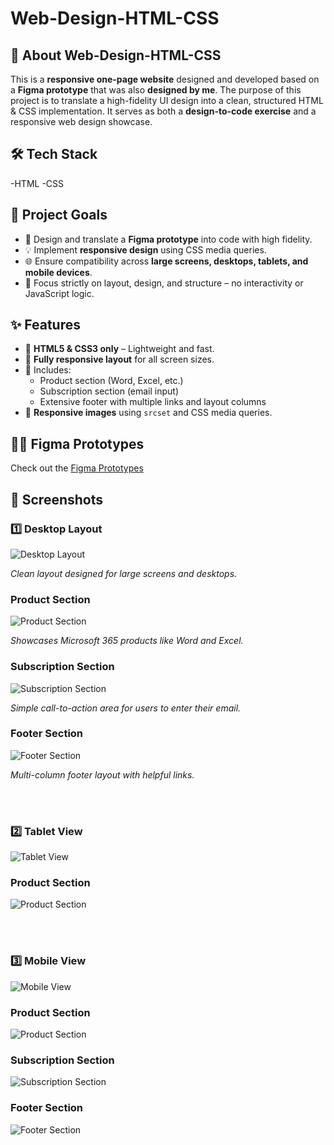 # Web-Design-HTML-CSS

## 🚀 About Web-Design-HTML-CSS

This is a **responsive one-page website** designed and developed based on a **Figma prototype** that was also **designed by me**. The purpose of this project is to translate a high-fidelity UI design into a clean, structured HTML & CSS implementation. It serves as both a **design-to-code exercise** and a responsive web design showcase.

## 🛠 Tech Stack
-HTML
-CSS
  
## 🎯 Project Goals

- 🎨 Design and translate a **Figma prototype** into code with high fidelity.
- 💡 Implement **responsive design** using CSS media queries.
- 🌐 Ensure compatibility across **large screens, desktops, tablets, and mobile devices**.
- 🧱 Focus strictly on layout, design, and structure – no interactivity or JavaScript logic.

## ✨ Features

- 🔹 **HTML5 & CSS3 only** – Lightweight and fast.
- 🔹 **Fully responsive layout** for all screen sizes.
- 🔹 Includes:
  - Product section (Word, Excel, etc.)
  - Subscription section (email input)
  - Extensive footer with multiple links and layout columns
- 🔹 **Responsive images** using `srcset` and CSS media queries.

## 🧑‍🎨 Figma Prototypes

Check out the [Figma Prototypes](https://www.figma.com/design/bS4ZwOj3ImtRmfI9BFCW5C/Microsoft-Web?node-id=0-1&m=dev&t=xWxsupRFGtHxSkZm-1)

## 📸 Screenshots

### 1️⃣ Desktop Layout
![Desktop Layout](images/Screenshots/Microsoft-Desktop.png)

*Clean layout designed for large screens and desktops.*
<br>
### Product Section
![Product Section](images/Screenshots/Products-Desktop.png)

*Showcases Microsoft 365 products like Word and Excel.*
<br>
### Subscription Section
![Subscription Section](images/Screenshots/Exclusive-Desktop.png)

*Simple call-to-action area for users to enter their email.*
<br>
### Footer Section
![Footer Section](images/Screenshots/Footer-Desktop.png)

*Multi-column footer layout with helpful links.*

<br><br>

### 2️⃣ Tablet View
![Tablet View](images/Screenshots/Microsoft-Tablets.png)
<br>
### Product Section
![Product Section](images/Screenshots/Products-Tablets.png)

<br><br>

### 3️⃣ Mobile View
![Mobile View](images/Screenshots/Microsoft-Mobile.png)
<br>
### Product Section
![Product Section](images/Screenshots/Products-Mobile.png)
<br>
### Subscription Section
![Subscription Section](images/Screenshots/Exclusive-Mobile.png)
<br>
### Footer Section
![Footer Section](images/Screenshots/Footer-Mobile.png)
